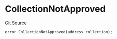 # CollectionNotApproved
[Git Source](https://github.com/FloorDAO/floor-v2/blob/445b96358cc205e432e359914c1681c0f44048b0/src/contracts/utils/Errors.sol)


```solidity
error CollectionNotApproved(address collection);
```

